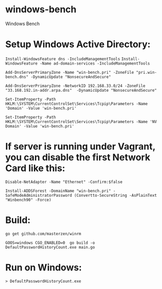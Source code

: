 # windows-bench
Windows Bench

# Setup Windows Active Directory:

`Install-WindowsFeature dns -IncludeManagementTools`
`Install-WindowsFeature -Name ad-domain-services -IncludeManagementTools`


`Add-DnsServerPrimaryZone -Name "win-bench.pri" -ZoneFile "pri.win-bench.dns" -DynamicUpdate "NonsecureAndSecure"`

`Add-DnsServerPrimaryZone -NetworkID 192.168.33.0/24 -ZoneFile "33.168.192.in-addr.arpa.dns"  -DynamicUpdate "NonsecureAndSecure"`

`Set-ItemProperty -Path HKLM:\SYSTEM\CurrentControlSet\Services\Tcpip\Parameters -Name 'Domain' -Value 'win-bench.pri'`

`Set-ItemProperty -Path HKLM:\SYSTEM\CurrentControlSet\Services\Tcpip\Parameters -Name 'NV Domain' -Value 'win-bench.pri'`

# If server is running under Vagrant, you can disable the first Network Card like this:
`Disable-NetAdapter -Name "Ethernet" -Confirm:$false`

`Install-ADDSForest -DomainName "win-bench.pri" -SafeModeAdministratorPassword (Convertto-SecureString -AsPlainText "Winbench90" -Force)`


# Build:

`go get github.com/masterzen/winrm`

`GOOS=windows CGO_ENABLED=0  go build -o DefaultPasswordHistoryCount.exe main.go`

# Run on Windows:

`> DefaultPasswordHistoryCount.exe`
